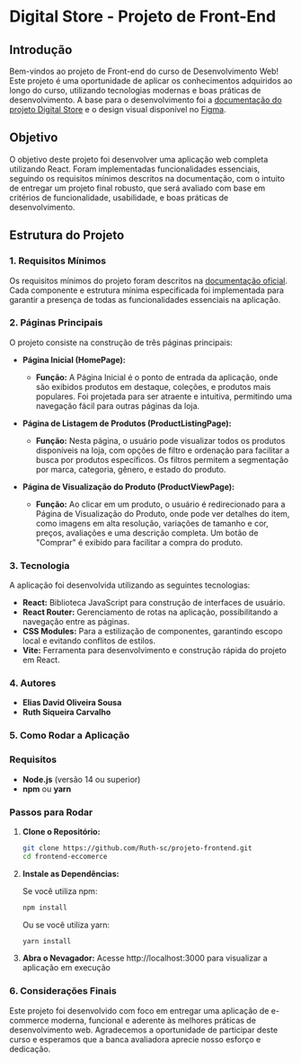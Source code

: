 # Digital Store - Projeto de Front-End

## Introdução

Bem-vindos ao projeto de Front-end do curso de Desenvolvimento Web! Este projeto é uma oportunidade de aplicar os conhecimentos adquiridos ao longo do curso, utilizando tecnologias modernas e boas práticas de desenvolvimento. A base para o desenvolvimento foi a [documentação do projeto Digital Store](https://github.com/digitalcollegebr/projeto-digital-store) e o design visual disponível no [Figma](https://www.figma.com/design/cfb4F7ZXMFQmvmTn3PKI4z/DRIP-STORE---DIGITAL-COLLEGE?node-id=22-30).

## Objetivo

O objetivo deste projeto foi desenvolver uma aplicação web completa utilizando React. Foram implementadas funcionalidades essenciais, seguindo os requisitos mínimos descritos na documentação, com o intuito de entregar um projeto final robusto, que será avaliado com base em critérios de funcionalidade, usabilidade, e boas práticas de desenvolvimento.

## Estrutura do Projeto

### 1. Requisitos Mínimos

Os requisitos mínimos do projeto foram descritos na [documentação oficial](https://github.com/digitalcollegebr/projeto-digital-store). Cada componente e estrutura mínima especificada foi implementada para garantir a presença de todas as funcionalidades essenciais na aplicação.

### 2. Páginas Principais

O projeto consiste na construção de três páginas principais:

- **Página Inicial (HomePage):**
  - **Função:** A Página Inicial é o ponto de entrada da aplicação, onde são exibidos produtos em destaque, coleções, e produtos mais populares. Foi projetada para ser atraente e intuitiva, permitindo uma navegação fácil para outras páginas da loja.
  
- **Página de Listagem de Produtos (ProductListingPage):**
  - **Função:** Nesta página, o usuário pode visualizar todos os produtos disponíveis na loja, com opções de filtro e ordenação para facilitar a busca por produtos específicos. Os filtros permitem a segmentação por marca, categoria, gênero, e estado do produto.
  
- **Página de Visualização do Produto (ProductViewPage):**
  - **Função:** Ao clicar em um produto, o usuário é redirecionado para a Página de Visualização do Produto, onde pode ver detalhes do item, como imagens em alta resolução, variações de tamanho e cor, preços, avaliações e uma descrição completa. Um botão de "Comprar" é exibido para facilitar a compra do produto.

### 3. Tecnologia

A aplicação foi desenvolvida utilizando as seguintes tecnologias:

- **React:** Biblioteca JavaScript para construção de interfaces de usuário.
- **React Router:** Gerenciamento de rotas na aplicação, possibilitando a navegação entre as páginas.
- **CSS Modules:** Para a estilização de componentes, garantindo escopo local e evitando conflitos de estilos.
- **Vite:** Ferramenta para desenvolvimento e construção rápida do projeto em React.

### 4. Autores

- **Elias David Oliveira Sousa**
- **Ruth Siqueira Carvalho**

### 5. Como Rodar a Aplicação

### Requisitos

- **Node.js** (versão 14 ou superior)
- **npm** ou **yarn**

### Passos para Rodar

1. **Clone o Repositório:**

   ```bash
   git clone https://github.com/Ruth-sc/projeto-frontend.git
   cd frontend-eccomerce

2. **Instale as Dependências:**

    Se você utiliza npm:

    ```bash
    npm install
    ```

    Ou se você utiliza yarn:

    ```bash
    yarn install
    ```

3. **Abra o Nevagador:**
    Acesse http://localhost:3000 para visualizar a aplicação em execução

### 6. Considerações Finais
Este projeto foi desenvolvido com foco em entregar uma aplicação de e-commerce moderna, funcional e aderente às melhores práticas de desenvolvimento web. Agradecemos a oportunidade de participar deste curso e esperamos que a banca avaliadora aprecie nosso esforço e dedicação.